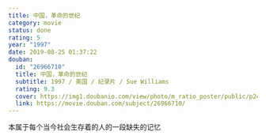 ```yaml
---
title: 中国，革命的世纪
category: movie
status: done
rating: 5
year: "1997"
date: 2019-08-25 01:37:22
douban:
  id: "26966710"
  title: 中国，革命的世纪
  subtitle: 1997 / 美国 / 纪录片 / Sue Williams
  rating: 9.3
  cover: https://img1.doubanio.com/view/photo/m_ratio_poster/public/p2493699188.jpg
  link: https://movie.douban.com/subject/26966710/
---
```


本属于每个当今社会生存着的人的一段缺失的记忆